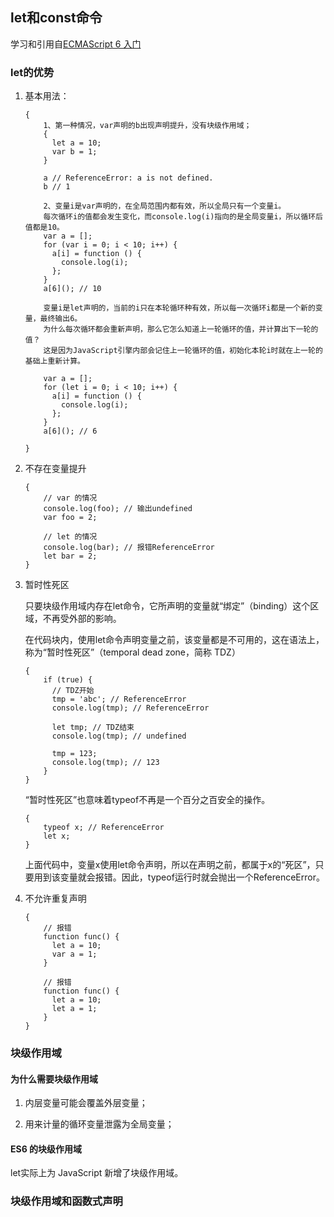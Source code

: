 ## let和const命令

学习和引用自[ECMAScript 6 入门](http://es6.ruanyifeng.com/#docs/let)

### let的优势

1. 基本用法：
    ```
    {
        1、第一种情况，var声明的b出现声明提升，没有块级作用域；
        {
          let a = 10;
          var b = 1;
        }
        
        a // ReferenceError: a is not defined.
        b // 1
        
        2、变量i是var声明的，在全局范围内都有效，所以全局只有一个变量i。
        每次循环i的值都会发生变化，而console.log(i)指向的是全局变量i，所以循环后值都是10。
        var a = [];
        for (var i = 0; i < 10; i++) {
          a[i] = function () {
            console.log(i);
          };
        }
        a[6](); // 10
        
        变量i是let声明的，当前的i只在本轮循环种有效，所以每一次循环i都是一个新的变量，最终输出6。
        为什么每次循环都会重新声明，那么它怎么知道上一轮循环的值，并计算出下一轮的值？
        这是因为JavaScript引擎内部会记住上一轮循环的值，初始化本轮i时就在上一轮的基础上重新计算。
        
        var a = [];
        for (let i = 0; i < 10; i++) {
          a[i] = function () {
            console.log(i);
          };
        }
        a[6](); // 6
        
    }
    ```

2. 不存在变量提升

    ```
    {
        // var 的情况
        console.log(foo); // 输出undefined
        var foo = 2;
        
        // let 的情况
        console.log(bar); // 报错ReferenceError
        let bar = 2;
    }
    ```

3. 暂时性死区

    只要块级作用域内存在let命令，它所声明的变量就“绑定”（binding）这个区域，不再受外部的影响。
    
    在代码块内，使用let命令声明变量之前，该变量都是不可用的，这在语法上，称为“暂时性死区”（temporal dead zone，简称 TDZ）

    ```
    {
        if (true) {
          // TDZ开始
          tmp = 'abc'; // ReferenceError
          console.log(tmp); // ReferenceError
        
          let tmp; // TDZ结束
          console.log(tmp); // undefined
        
          tmp = 123;
          console.log(tmp); // 123
        }
    }
    ```
    “暂时性死区”也意味着typeof不再是一个百分之百安全的操作。

    ```
    {
        typeof x; // ReferenceError
        let x;
    }
    ```
    
    上面代码中，变量x使用let命令声明，所以在声明之前，都属于x的“死区”，只要用到该变量就会报错。因此，typeof运行时就会抛出一个ReferenceError。
 
4. 不允许重复声明

    ```
    {
        // 报错
        function func() {
          let a = 10;
          var a = 1;
        }
        
        // 报错
        function func() {
          let a = 10;
          let a = 1;
        }
    }
    ```

### 块级作用域

#### 为什么需要块级作用域

  1. 内层变量可能会覆盖外层变量；

  2. 用来计量的循环变量泄露为全局变量；

 #### ES6 的块级作用域

  let实际上为 JavaScript 新增了块级作用域。

### 块级作用域和函数式声明



